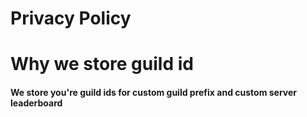 # Privacy Policy


# Why we store guild id
#### We store you're guild ids for custom guild prefix and custom server leaderboard